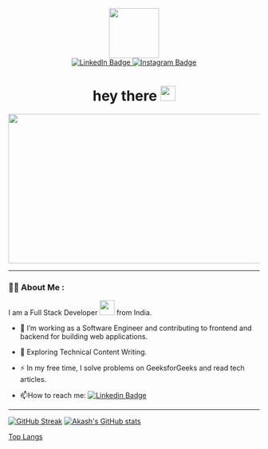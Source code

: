 <div id="header" align="center">
  <img src="https://media.giphy.com/media/M9gbBd9nbDrOTu1Mqx/giphy.gif" width="100"/>
  <div id="badges">
    <a href="https://www.linkedin.com/in/akash-yadav-59b63817a/" target="_blank">
      <img src="https://img.shields.io/badge/LinkedIn-blue?style=for-the-badge&logo=linkedin&logoColor=white" alt="LinkedIn Badge"/>
    </a>
    <a href="https://www.instagram.com/akashdevelops/">
      <img src="https://img.shields.io/badge/Instagram-E4405F?style=for-the-badge&logo=instagram&logoColor=white" alt="Instagram Badge"/>
    </a>
  </div>
  <img src="https://komarev.com/ghpvc/?username=Akash-152000&style=flat-square&color=blue" alt=""/>
  <h1>
    hey there
    <img src="https://media.giphy.com/media/hvRJCLFzcasrR4ia7z/giphy.gif" width="30px"/>
  </h1>
</div>
<div align="center">
  <img src="https://media.giphy.com/media/dWesBcTLavkZuG35MI/giphy.gif" width="600" height="300"/>
 
</div>
<hr>

### :man_technologist: About Me :
I am a Full Stack Developer <img src="https://media.giphy.com/media/WUlplcMpOCEmTGBtBW/giphy.gif" width="30"> from India.
- :telescope: I’m working as a Software Engineer and contributing to frontend and backend for building web applications.

- :seedling: Exploring Technical Content Writing.

- :zap: In my free time, I solve problems on GeeksforGeeks and read tech articles.

- :mailbox:How to reach me: [![Linkedin Badge](https://img.shields.io/badge/-Akash-blue?style=flat&logo=Linkedin&logoColor=white)](https://www.linkedin.com/in/akash-yadav-59b63817a/)

<hr>


[![GitHub Streak](http://github-readme-streak-stats.herokuapp.com?user=Akash-152000&theme=dark&background=000000)](https://git.io/streak-stats)
[![Akash's GitHub stats](https://github-readme-stats.vercel.app/api?username=Akash-152000&show_icons=true&theme=gruvbox&text_color=ffca18&title_color=ffca18&icon_color=ffca18)](https://github.com/anuraghazra/github-readme-stats)

[Top Langs](https://github-readme-stats.vercel.app/api/top-langs/?username=Akash-152000&layout=compact&theme=vision-friendly-dark)

